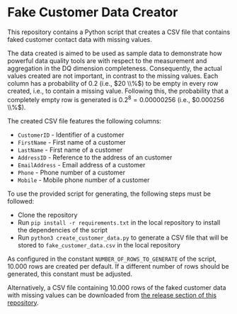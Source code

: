 # Fake Customer Data Creator

This repository contains a Python script that creates a CSV file that contains faked customer contact data with missing 
values.

The data created is aimed to be used as sample data to demonstrate how powerful data quality tools are with respect 
to the measurement and aggregation in the DQ dimension completeness.
Consequently, the actual values created are not important, in contrast to the missing values.
Each column has a probability of $0.2$ (i.e., $20 \\%$) to be empty in every row created, i.e., to contain a missing value.
Following this, the probability that a completely empty row is generated is $0.2^8 = 0.00000256$ (i.e., $0.000256 \\%$).

The created CSV file features the following columns:
* `CustomerID`   - Identifier of a customer
* `FirstName`    - First name of a customer
* `LastName`     - First name of a customer
* `AddressID`    - Reference to the address of an customer
* `EmailAddress` - Email address of a customer
* `Phone`        - Phone number of a customer
* `Mobile`       - Mobile phone number of a customer

To use the provided script for generating, the following steps must be followed:
* Clone the repository
* Run `pip install -r requirements.txt` in the local repository to install the dependencies of the script
* Run `python3 create_customer_data.py` to generate a CSV file that will be stored to `fake_customer_data.csv` in the local repository 

As configured in the constant `NUMBER_OF_ROWS_TO_GENERATE` of the script, 10.000 rows are created per default. 
If a different number of rows should be generated, this constant must be adjusted.  


Alternatively, a CSV file containing 10.000 rows of the faked customer data with missing values can be downloaded from 
[the release section of this repository](https://github.com/johannesschrott/fake_customer_data/releases).
